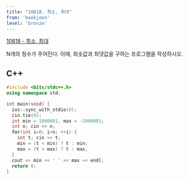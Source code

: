 ```yaml
---
title: "10818. 최소, 최대"
from: 'baekjoon'
level: 'bronze'
---
```


[10818 - 최소, 최대](https://www.acmicpc.net/problem/10818)

N개의 정수가 주어진다. 이때, 최솟값과 최댓값을 구하는 프로그램을 작성하시오.

## C++

```cpp
#include <bits/stdc++.h> 
using namespace std;

int main(void) {
  ios::sync_with_stdio(0);
  cin.tie(0);
  int min = 1000001, max = -1000001;
  int n; cin >> n;
  for(int i=0; i<n; ++i) {
    int t; cin >> t;
    min = (t < min) ? t : min;
    max = (t > max) ? t : max;
  }
  cout << min << ' ' << max << endl;
  return 0;
}
```